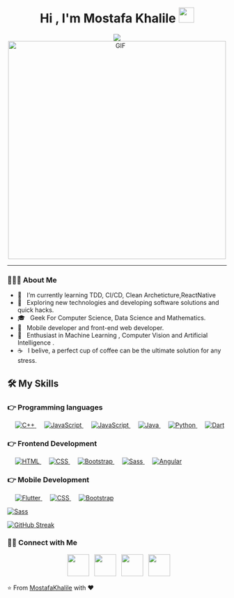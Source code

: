 # <h1 align="center">Hi , I'm Mostafa Khalile <img src="https://media.giphy.com/media/hvRJCLFzcasrR4ia7z/giphy.gif" width="35"></h1>
<p align="center">
  <a href="https://github.com/DenverCoder1/readme-typing-svg"><img src="https://readme-typing-svg.herokuapp.com?lines=Software+Mobile+Developer;DS%20|%20AI%20|%20ML%20Enthusiast;A%20Science%20Geek;Always%20learning%20new%20things&center=true&width=500&height=50"></a>
<img align="center" alt="GIF" src="https://i.pinimg.com/originals/a5/35/60/a53560c8088900e266880f779dacced7.gif" width="500"/>

</p>
<hr/>


<h3> 👨🏻‍💻 About Me </h3>

- 🔭 &nbsp; I’m currently learning TDD, CI/CD, Clean Archeticture,ReactNative
- 🤔 &nbsp; Exploring new technologies and developing software solutions and quick hacks.
- 🎓 &nbsp; Geek For Computer Science, Data Science and Mathematics.
- 💼 &nbsp; Mobile developer and front-end web developer.
- 🌱 &nbsp; Enthusiast in Machine Learning , Computer Vision and Artificial Intelligence .
- ☕ &nbsp; I belive, a perfect cup of coffee can be the ultimate solution for any stress. 



## 🛠️ My Skills

### 👉 Programming languages

<p align="left"> 
  &emsp; 
  <a href="https://www.w3schools.com/cpp/" target="_blank"> 
    <img alt="C++" src="https://img.shields.io/badge/C%2B%2B-00599C?style=for-the-badge&logo=c%2B%2B&logoColor=white">
  </a> 
  &emsp;
  <a href="https://developer.mozilla.org/en-US/docs/Web/JavaScript" target="_blank"> 
     <img alt="JavaScript" src="https://img.shields.io/badge/JavaScript-F7DF1E?style=for-the-badge&logo=javascript&logoColor=black">
   </a>
   &emsp;
  <a href="https://developer.mozilla.org/en-US/docs/Web/JavaScript" target="_blank"> 
     <img alt="JavaScript" src="https://img.shields.io/badge/TypeScript-007ACC?style=for-the-badge&logo=typescript&logoColor=white">
   </a>
  &emsp;
  <a href="https://www.java.com" target="_blank"> 
    <img alt="Java" src="https://img.shields.io/badge/Java-ED8B00?style=for-the-badge&logo=java&logoColor=white">
  </a>
  &emsp;
   <a href="https://www.python.org" target="_blank">
    <img alt="Python" src="https://img.shields.io/badge/Python-14354C?style=for-the-badge&logo=python&logoColor=white">
  </a>
  &emsp;

  <a href="https://dart.dev/">
    <img alt="Dart" src="https://img.shields.io/badge/Dart-0175C2?style=for-the-badge&logo=dart&logoColor=white"/>
  </a>
  
</p>

### 👉 Frontend Development
<p align="left"> 
  &emsp; 
  <a href="https://www.w3.org/html/" target="_blank"> 
   <img alt="HTML" src="https://img.shields.io/badge/HTML-239120?style=for-the-badge&logo=html5&logoColor=white">
  </a>   
  &emsp;
  <a href="https://www.w3schools.com/css/" target="_blank">
    <img alt="CSS" src="https://img.shields.io/badge/CSS3-1572B6?style=for-the-badge&logo=css3&logoColor=white">
  </a> 
   &emsp;
  <a href="https://getbootstrap.com" target="_blank"> 
    <img alt="Bootstrap" src="https://img.shields.io/badge/Bootstrap-563D7C?style=for-the-badge&logo=bootstrap&logoColor=white"/>
  </a>
   &emsp;
  <a href="https://sass-lang.com/" target="_blank"> 
    <img alt="Sass" src="https://img.shields.io/badge/Sass-CC6699?style=for-the-badge&logo=sass&logoColor=white"/>
  </a>
   &emsp;
  <a href="https://angular.io/" target="_blank"> 
    <img alt="Angular" src="https://img.shields.io/badge/Angular-DD0031?style=for-the-badge&logo=angular&logoColor=white"/>
  </a>
</p>


### 👉 Mobile Development 

<p align="left"> 
  &emsp; 
  <a href="#" target="_blank"> 
   <img alt="Flutter" src="https://img.shields.io/badge/Flutter-02569B?style=for-the-badge&logo=flutter&logoColor=white">
  </a>   
  &emsp;
  <a href="#" target="_blank">
    <img alt="CSS" src="https://img.shields.io/badge/Android-3DDC84?style=for-the-badge&logo=android&logoColor=white">
  </a> 
   &emsp;
<a href="https://getbootstrap.com" target="_blank"> 
    <img alt="Bootstrap" src="https://img.shields.io/badge/iOS-000000?style=for-the-badge&logo=ios&logoColor=white"/>
  </a>
  </p>
  

 <p>
  <a href="https://github.com/MostafaKhalile" target="_blank"> 
    <img alt="Sass" src="https://github-readme-stats.vercel.app/api?username=MostafaKhalile&theme=dark"/>
  </a>
  </p>

[![GitHub Streak](http://github-readme-streak-stats.herokuapp.com?user=MostafaKhalile&theme=dark&hide_border=true&date_format=M%20j%5B%2C%20Y%5D)](https://git.io/streak-stats)

<h3> 🤝🏻 Connect with Me </h3>

<p align="center">
&nbsp; <a href="https://twitter.com/Mostafa_khalile" target="_blank" rel="noopener noreferrer"><img src="https://img.icons8.com/plasticine/100/000000/twitter.png" width="50" /></a>  
&nbsp; <a href="https://www.instagram.com/mostafa_khalile/" target="_blank" rel="noopener noreferrer"><img src="https://img.icons8.com/plasticine/100/000000/instagram-new.png" width="50" /></a>  
&nbsp; <a href="https://www.linkedin.com/in/mostafa-khalile/" target="_blank" rel="noopener noreferrer"><img src="https://img.icons8.com/plasticine/100/000000/linkedin.png" width="50" /></a>
&nbsp; <a href="mailto:mostafa.khalile.aboheaba@gmail.com" target="_blank" rel="noopener noreferrer"><img src="https://img.icons8.com/plasticine/100/000000/gmail.png"  width="50" /></a>
</p>

⭐️ From [MostafaKhalile](https://github.com/MostafaKhalile) with ❤
